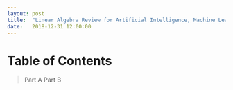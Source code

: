 ```yaml
---
layout: post
title:  "Linear Algebra Review for Artificial Intelligence, Machine Learning"
date:   2018-12-31 12:00:00
---
```


# Table of Contents

> Part A
> Part B


